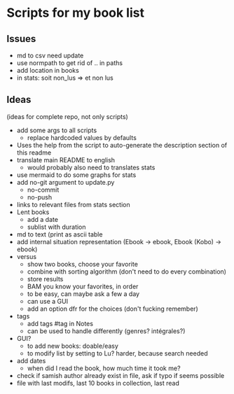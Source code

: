 # Scripts for my book list

## Issues

- md to csv need update
- use normpath to get rid of .. in paths
- add location in books
- in stats: soit non_lus => et non lus

## Ideas

(ideas for complete repo, not only scripts)
- add some args to all scripts
    - replace hardcoded values by defaults
- Uses the help from the script to auto-generate the description section of this readme
- translate main README to english
    - would probably also need to translates stats
- use mermaid to do some graphs for stats
- add no-git argument to update.py
    - no-commit
    - no-push
- links to relevant files from stats section
- Lent books
    - add a date
    - sublist with duration
- md to text (print as ascii table
- add internal situation representation (Ebook -> ebook, Ebook (Kobo) -> ebook)
- versus
    - show two books, choose your favorite
    - combine with sorting algorithm (don't need to do every combination)
    - store results
    - BAM you know your favorites, in order
    - to be easy, can maybe ask a few a day
    - can use a GUI
    - add an option dfr for the choices (don't fucking remember)
- tags
    - add tags #tag in Notes
    - can be used to handle differently (genres? intégrales?)
- GUI?
    - to add new books: doable/easy
    - to modify list by setting to Lu? harder, because search needed
- add dates
    - when did I read the book, how much time it took me?
- check if samish author already exist in file, ask if typo if seems possible
- file with last modifs, last 10 books in collection, last read

<!-- ## Details from existing scripts -->

